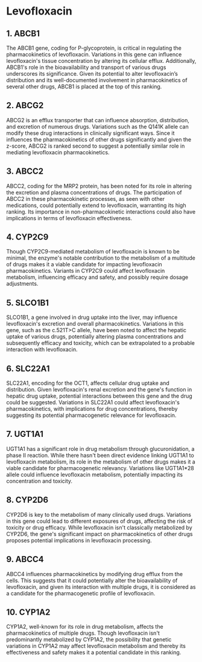 # Levofloxacin

## 1. ABCB1
The ABCB1 gene, coding for P-glycoprotein, is critical in regulating the pharmacokinetics of levofloxacin. Variations in this gene can influence levofloxacin's tissue concentration by altering its cellular efflux. Additionally, ABCB1's role in the bioavailability and transport of various drugs underscores its significance. Given its potential to alter levofloxacin’s distribution and its well-documented involvement in pharmacokinetics of several other drugs, ABCB1 is placed at the top of this ranking.

## 2. ABCG2
ABCG2 is an efflux transporter that can influence absorption, distribution, and excretion of numerous drugs. Variations such as the Q141K allele can modify these drug interactions in clinically significant ways. Since it influences the pharmacokinetics of other drugs significantly and given the z-score, ABCG2 is ranked second to suggest a potentially similar role in mediating levofloxacin pharmacokinetics.

## 3. ABCC2
ABCC2, coding for the MRP2 protein, has been noted for its role in altering the excretion and plasma concentrations of drugs. The participation of ABCC2 in these pharmacokinetic processes, as seen with other medications, could potentially extend to levofloxacin, warranting its high ranking. Its importance in non-pharmacokinetic interactions could also have implications in terms of levofloxacin effectiveness.

## 4. CYP2C9
Though CYP2C9-mediated metabolism of levofloxacin is known to be minimal, the enzyme's notable contribution to the metabolism of a multitude of drugs makes it a viable candidate for impacting levofloxacin pharmacokinetics. Variants in CYP2C9 could affect levofloxacin metabolism, influencing efficacy and safety, and possibly require dosage adjustments.

## 5. SLCO1B1
SLCO1B1, a gene involved in drug uptake into the liver, may influence levofloxacin's excretion and overall pharmacokinetics. Variations in this gene, such as the c.521T>C allele, have been noted to affect the hepatic uptake of various drugs, potentially altering plasma concentrations and subsequently efficacy and toxicity, which can be extrapolated to a probable interaction with levofloxacin.

## 6. SLC22A1
SLC22A1, encoding for the OCT1, affects cellular drug uptake and distribution. Given levofloxacin's renal excretion and the gene's function in hepatic drug uptake, potential interactions between this gene and the drug could be suggested. Variations in SLC22A1 could affect levofloxacin's pharmacokinetics, with implications for drug concentrations, thereby suggesting its potential pharmacogenetic relevance for levofloxacin.

## 7. UGT1A1
UGT1A1 has a significant role in drug metabolism through glucuronidation, a phase II reaction. While there hasn't been direct evidence linking UGT1A1 to levofloxacin metabolism, its role in the metabolism of other drugs makes it a viable candidate for pharmacogenetic relevancy. Variations like UGT1A1*28 allele could influence levofloxacin metabolism, potentially impacting its concentration and toxicity.

## 8. CYP2D6
CYP2D6 is key to the metabolism of many clinically used drugs. Variations in this gene could lead to different exposures of drugs, affecting the risk of toxicity or drug efficacy. While levofloxacin isn't classically metabolized by CYP2D6, the gene's significant impact on pharmacokinetics of other drugs proposes potential implications in levofloxacin processing.

## 9. ABCC4
ABCC4 influences pharmacokinetics by modifying drug efflux from the cells. This suggests that it could potentially alter the bioavailability of levofloxacin, and given its interaction with multiple drugs, it is considered as a candidate for the pharmacogenetic profile of levofloxacin.

## 10. CYP1A2
CYP1A2, well-known for its role in drug metabolism, affects the pharmacokinetics of multiple drugs. Though levofloxacin isn't predominantly metabolized by CYP1A2, the possibility that genetic variations in CYP1A2 may affect levofloxacin metabolism and thereby its effectiveness and safety makes it a potential candidate in this ranking.

